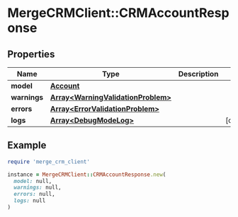 # MergeCRMClient::CRMAccountResponse

## Properties

| Name | Type | Description | Notes |
| ---- | ---- | ----------- | ----- |
| **model** | [**Account**](Account.md) |  |  |
| **warnings** | [**Array&lt;WarningValidationProblem&gt;**](WarningValidationProblem.md) |  |  |
| **errors** | [**Array&lt;ErrorValidationProblem&gt;**](ErrorValidationProblem.md) |  |  |
| **logs** | [**Array&lt;DebugModeLog&gt;**](DebugModeLog.md) |  | [optional] |

## Example

```ruby
require 'merge_crm_client'

instance = MergeCRMClient::CRMAccountResponse.new(
  model: null,
  warnings: null,
  errors: null,
  logs: null
)
```

